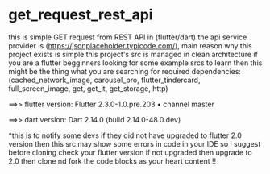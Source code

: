 # get_request_rest_api

 this is simple GET request from REST API in (flutter/dart) the api service provider is (https://jsonplaceholder.typicode.com/), main reason why this project exists is simple this project's src is managed in clean architecture if you are a flutter begginners looking for some example srcs to learn then this might be the thing what you are searching for required 
dependencies:
(cached_network_image, carousel_pro, flutter_tindercard, full_screen_image, get, get_it, get_storage, http) 

==>> flutter version: Flutter 2.3.0-1.0.pre.203 • channel master

==>> dart version:  Dart 2.14.0 (build 2.14.0-48.0.dev)

*this is to notify some devs if they did not have upgraded to flutter 2.0 version then this src may show some errors in code in your IDE so i suggest before cloning check your flutter version if not upgraded then upgrade to 2.0 then clone nd fork the code blocks as your heart content !!
